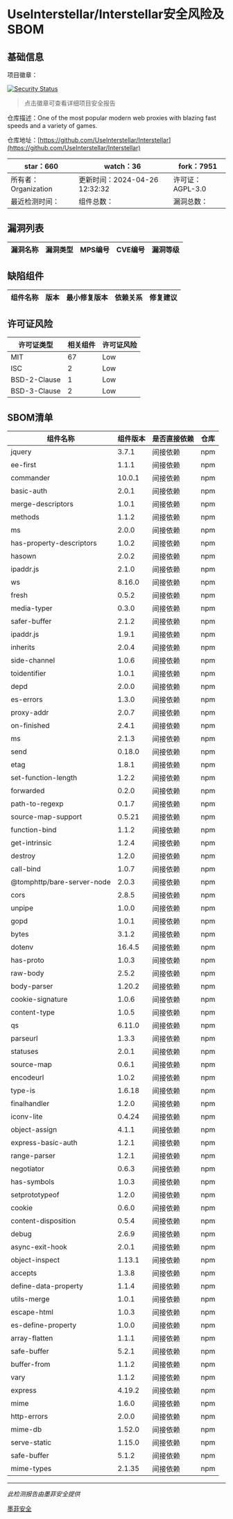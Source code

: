 # UseInterstellar/Interstellar安全风险及SBOM

## 基础信息

项目徽章：

[![Security Status](https://www.murphysec.com/platform3/v31/badge/1783937757223645184.svg)](https://www.murphysec.com/console/report/1783937757139759104/1783937757223645184)

> 点击徽章可查看详细项目安全报告

仓库描述：One of the most popular modern web proxies with blazing fast speeds and a variety of games.

仓库地址：[https://github.com/UseInterstellar/Interstellar](https://github.com/UseInterstellar/Interstellar)

| star：660 | watch：36 | fork：7951 |
| ----------- | -------------- | ------------ |
| 所有者：Organization | 更新时间：2024-04-26 12:32:32 | 许可证：AGPL-3.0 |
| 最近检测时间： | 组件总数： | 漏洞总数： |




## 漏洞列表

| 漏洞名称 | 漏洞类型 | MPS编号 | CVE编号 | 漏洞等级 |
| ------- | ------ | ------- | ------ | ----- |





## 缺陷组件

| 组件名称 | 版本 | 最小修复版本 | 依赖关系 | 修复建议 |
| -------- | ---- | ------------ | -------- | -------- |





## 许可证风险

| 许可证类型 | 相关组件 | 许可证风险 |
| ---------- | -------- | ---------- |
|MIT|67|Low|
|ISC|2|Low|
|BSD-2-Clause|1|Low|
|BSD-3-Clause|2|Low|




## SBOM清单

| 组件名称 | 组件版本 | 是否直接依赖 | 仓库 |
| -------- | -------- | ------------ | ---- |
|jquery|3.7.1|间接依赖|npm|
|ee-first|1.1.1|间接依赖|npm|
|commander|10.0.1|间接依赖|npm|
|basic-auth|2.0.1|间接依赖|npm|
|merge-descriptors|1.0.1|间接依赖|npm|
|methods|1.1.2|间接依赖|npm|
|ms|2.0.0|间接依赖|npm|
|has-property-descriptors|1.0.2|间接依赖|npm|
|hasown|2.0.2|间接依赖|npm|
|ipaddr.js|2.1.0|间接依赖|npm|
|ws|8.16.0|间接依赖|npm|
|fresh|0.5.2|间接依赖|npm|
|media-typer|0.3.0|间接依赖|npm|
|safer-buffer|2.1.2|间接依赖|npm|
|ipaddr.js|1.9.1|间接依赖|npm|
|inherits|2.0.4|间接依赖|npm|
|side-channel|1.0.6|间接依赖|npm|
|toidentifier|1.0.1|间接依赖|npm|
|depd|2.0.0|间接依赖|npm|
|es-errors|1.3.0|间接依赖|npm|
|proxy-addr|2.0.7|间接依赖|npm|
|on-finished|2.4.1|间接依赖|npm|
|ms|2.1.3|间接依赖|npm|
|send|0.18.0|间接依赖|npm|
|etag|1.8.1|间接依赖|npm|
|set-function-length|1.2.2|间接依赖|npm|
|forwarded|0.2.0|间接依赖|npm|
|path-to-regexp|0.1.7|间接依赖|npm|
|source-map-support|0.5.21|间接依赖|npm|
|function-bind|1.1.2|间接依赖|npm|
|get-intrinsic|1.2.4|间接依赖|npm|
|destroy|1.2.0|间接依赖|npm|
|call-bind|1.0.7|间接依赖|npm|
|@tomphttp/bare-server-node|2.0.3|间接依赖|npm|
|cors|2.8.5|间接依赖|npm|
|unpipe|1.0.0|间接依赖|npm|
|gopd|1.0.1|间接依赖|npm|
|bytes|3.1.2|间接依赖|npm|
|dotenv|16.4.5|间接依赖|npm|
|has-proto|1.0.3|间接依赖|npm|
|raw-body|2.5.2|间接依赖|npm|
|body-parser|1.20.2|间接依赖|npm|
|cookie-signature|1.0.6|间接依赖|npm|
|content-type|1.0.5|间接依赖|npm|
|qs|6.11.0|间接依赖|npm|
|parseurl|1.3.3|间接依赖|npm|
|statuses|2.0.1|间接依赖|npm|
|source-map|0.6.1|间接依赖|npm|
|encodeurl|1.0.2|间接依赖|npm|
|type-is|1.6.18|间接依赖|npm|
|finalhandler|1.2.0|间接依赖|npm|
|iconv-lite|0.4.24|间接依赖|npm|
|object-assign|4.1.1|间接依赖|npm|
|express-basic-auth|1.2.1|间接依赖|npm|
|range-parser|1.2.1|间接依赖|npm|
|negotiator|0.6.3|间接依赖|npm|
|has-symbols|1.0.3|间接依赖|npm|
|setprototypeof|1.2.0|间接依赖|npm|
|cookie|0.6.0|间接依赖|npm|
|content-disposition|0.5.4|间接依赖|npm|
|debug|2.6.9|间接依赖|npm|
|async-exit-hook|2.0.1|间接依赖|npm|
|object-inspect|1.13.1|间接依赖|npm|
|accepts|1.3.8|间接依赖|npm|
|define-data-property|1.1.4|间接依赖|npm|
|utils-merge|1.0.1|间接依赖|npm|
|escape-html|1.0.3|间接依赖|npm|
|es-define-property|1.0.0|间接依赖|npm|
|array-flatten|1.1.1|间接依赖|npm|
|safe-buffer|5.2.1|间接依赖|npm|
|buffer-from|1.1.2|间接依赖|npm|
|vary|1.1.2|间接依赖|npm|
|express|4.19.2|间接依赖|npm|
|mime|1.6.0|间接依赖|npm|
|http-errors|2.0.0|间接依赖|npm|
|mime-db|1.52.0|间接依赖|npm|
|serve-static|1.15.0|间接依赖|npm|
|safe-buffer|5.1.2|间接依赖|npm|
|mime-types|2.1.35|间接依赖|npm|


------

*此检测报告由墨菲安全提供*

[墨菲安全](www.murphysec.com)